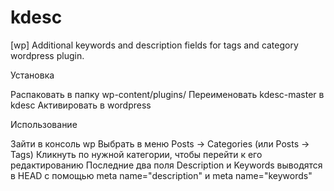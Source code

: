 # kdesc
[wp] Additional keywords and description fields for tags and category wordpress plugin.


Установка

Распаковать в папку wp-content/plugins/
Переименовать kdesc-master в kdesc
Активировать в wordpress


Использование

Зайти в консоль wp
Выбрать в меню Posts -> Categories (или Posts -> Tags)
Кликнуть по нужной категории, чтобы перейти к его редактированию
Последние два поля Description и Keywords выводятся в HEAD с помощью meta name="description" и meta name="keywords"
